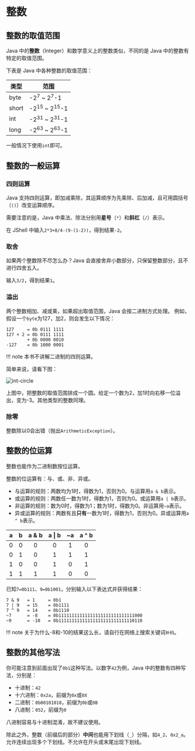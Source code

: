# 整数

## 整数的取值范围

Java 中的**整数**（Integer）和数学意义上的整数类似，不同的是 Java 中的整数有特定的取值范围。

下表是 Java 中各种整数的取值范围：

| 类型    | 范围                                 |
|-------|------------------------------------|
| byte  | -2<sup>7</sup> ~ 2<sup>7</sup>-1   |
| short | -2<sup>15</sup> ~ 2<sup>15</sup>-1 |
| int   | -2<sup>31</sup> ~ 2<sup>31</sup>-1 |
| long  | -2<sup>63</sup> ~ 2<sup>63</sup>-1 |

一般情况下使用`int`即可。

## 整数的一般运算

### 四则运算

Java 支持四则运算，即加减乘除，其运算顺序为先乘除、后加减，且可用圆括号（`()`）改变运算顺序。

需要注意的是，Java 中乘法、除法分别用**星号**（`*`）和**斜杠**（`/`）表示。

在 JShell 中输入`2*3+8/4-(9-(1-2))`，得到结果`-2`。

### 取舍

如果两个整数除不尽怎么办？Java 会直接舍弃小数部分，只保留整数部分，且不进行四舍五入。

输入`3/2`，得到结果`1`。

### 溢出

两个整数相加、减或乘，如果超出取值范围，Java 会按二进制方式处理。
例如，假设一个`byte`为127，加2，则会发生以下情况：

```
127     = 0b 0111 1111
127 + 2 = 0b 0111 1111
        + 0b 0000 0010
-127    = 0b 1000 0001
```

!!! note
    本书不讲解二进制的四则运算。

简单来说，请看下图：

![int-circle](https://mermaid.ink/svg/pako:eNo9TjFuhDAQ_Ara2iDD2hhcXJV0lybpIjcWmAMJ45PPKLkg_h7H3GWL2R3tzGg26FxvQMIwu69u1D5k53e1ZHFoluenrExYJczxWA92vCgQsMZbPfUxZvvzKgijsUaBjGdvBr3OQYFa9ihdr70O5rWfgvMgBz3fDAG9BvdxXzqQwa_mKXqZ9MVr-68yyfR29E21CVz18umcfRojBbnBN8iyZgW2LeOMljU2vKwJ3EFihQVnoqZVhbXgjImdwE9KoAVvGKIQgrbYNAKRgHfrZXwU2H8BuM1WbQ)

上图中，把整数的取值范围排成一个圆。给定一个数为2，加1时向右移一位溢出，变为-3。其他类型的整数同理。

### 除零

整数除以0会出错（抛出`ArithmeticException`）。

## 整数的位运算

整数也能作为二进制数按位运算。

整数的位运算有：与、或、非、异或。

- 与运算的规则：两数均为1时，得数为1，否则为0。与运算用`a & b`表示。  
- 或运算的规则：两数任一数为1时，得数为1，否则为0。或运算用`a | b`表示。  
- 非运算的规则：数为0时，得数为1；数为1时，得数为0。非运算用`~a`表示。  
- 异或运算的规则：两数有且**只有**一数为1时，得数为1，否则为0。异或运算用`a ^ b`表示。

| a | b | a & b | a \| b | ~a | a ^ b |
|:-:|:-:|:-----:|:------:|:--:|:-----:|
| 0 | 0 |   0   |   0    | 1  |   0   |
| 0 | 1 |   0   |   1    | 1  |   1   |
| 1 | 0 |   0   |   1    | 0  |   1   |
| 1 | 1 |   1   |   1    | 0  |   0   |

已知`7=0b111`、`9=0b1001`，分别输入以下表达式并获得结果：

```
7 & 9   = 1     = 0b1
7 | 9   = 15    = 0b1111
7 ^ 9   = 14    = 0b1110
~7      = -8    = 0b11111111111111111111111111111000
~9      = -10   = 0b11111111111111111111111111110110
```

!!! note
    关于为什么-8和-10的结果这么长，请自行在网络上搜索关键词`补码`。

## 整数的其他写法

你可能注意到前面出现了`0b1`这种写法。以数字`42`为例，Java 中的整数有四种写法，分别是：

- 十进制：`42`
- 十六进制：`0x2a`，前缀为`0x`或`0X`
- 二进制：`0b00101010`，前缀为`0b`或`0B`
- 八进制：`052`，前缀为`0`

八进制容易与十进制混淆，故不建议使用。

除此之外，整数（前缀后的部分）**中间**也能用下划线（`_`）分隔，如`4_2`、`0x2_a`。
允许连续出现多个下划线。不允许在开头或末尾出现下划线。
